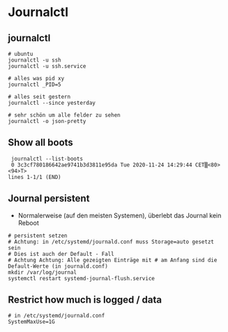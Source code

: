 # Journalctl 

## journalctl 

```
# ubuntu
journalctl -u ssh 
journalctl -u ssh.service 

# alles was pid xy
journalctl _PID=5 

# alles seit gestern 
journalctl --since yesterday 

# sehr schön um alle felder zu sehen 
journalctl -o json-pretty 
```




## Show all boots 

``` 
 journalctl --list-boots
 0 3c3cf780186642ae9741b3d3811e95da Tue 2020-11-24 14:29:44 CET▒<80><94>T>
lines 1-1/1 (END)
```

## Journal persistent 

  * Normalerweise (auf den meisten Systemen), überlebt das Journal kein Reboot 
 
```
# persistent setzen
# Achtung: in /etc/systemd/journald.conf muss Storage=auto gesetzt sein
# Dies ist auch der Default - Fall 
# Achtung Achtung: Alle gezeigten Einträge mit # am Anfang sind die Default-Werte (in journald.conf) 
mkdir /var/log/journal 
systemctl restart systemd-journal-flush.service 

```

## Restrict how much is logged / data 

```
# in /etc/systemd/journald.conf 
SystemMaxUse=1G 
```

